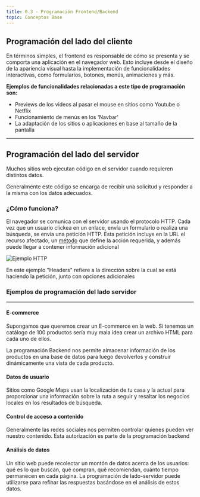 ```yaml
---
title: 0.3 - Programación Frontend/Backend
topic: Conceptos Base
---
```


## Programación del lado del cliente

En términos simples, el frontend es responsable de cómo se presenta y se comporta una aplicación en el navegador web. Esto incluye desde el diseño de la apariencia visual hasta la implementación de funcionalidades interactivas, como formularios, botones, menús, animaciones y más.

**Ejemplos de funcionalidades relacionadas a este tipo de programación son:**

- Previews de los videos al pasar el mouse en sitios como Youtube o Netflix
- Funcionamiento de menús en los 'Navbar'
- La adaptación de los sitios o aplicaciones en base al tamaño de la pantalla

<hr />

## Programación del lado del servidor

Muchos sitios web ejecutan código en el servidor cuando requieren distintos datos.

Generalmente este código se encarga de recibir una solicitud y responder a la misma con los datos adecuados.

### ¿Cómo funciona?

El navegador se comunica con el servidor usando el protocolo HTTP. Cada vez que un usuario clickea en un enlace, envía un formulario o realiza una búsqueda, se envia una petición HTTP. Esta petición incluye en la URL el recurso afectado, un <a href="https://developer.mozilla.org/es/docs/Web/HTTP/Methods">método</a> que define la acción requerida, y además puede llegar a contener información adicional

<img src="https://developer.mozilla.org/es/docs/Web/HTTP/Overview/http_request.png" alt="Ejemplo HTTP" />

En este ejemplo "Headers" refiere a la dirección sobre la cual se está haciendo la petición, junto con opciones adicionales

### Ejemplos de programación del lado servidor

<hr />

#### E-commerce

Supongamos que queremos crear un E-commerce en la web. Si tenemos un catálogo de 100 productos sería muy mala idea crear un archivo HTML para cada uno de ellos.

La programación Backend nos permite almacenar información de los productos en una base de datos para luego devolverlos y construir dinámicamente una vista de cada producto.

#### Datos de usuario

Sitios como Google Maps usan la localización de tu casa y la actual para proporcionar una información sobre la ruta a seguir y resaltar los negocios locales en los resultados de búsqueda.

#### Control de acceso a contenido

Generalmente las redes sociales nos permiten controlar quienes pueden ver nuestro contenido. Esta autorización es parte de la programación backend

#### Análisis de datos

Un sitio web puede recolectar un montón de datos acerca de los usuarios: qué es lo que buscan, qué compran, qué recomiendan, cuánto tiempo permanecen en cada página. La programación de lado-servidor puede utilizarse para refinar las respuestas basándose en el análisis de estos datos.

